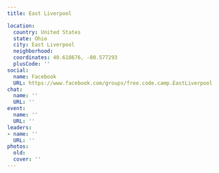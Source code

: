 ```yaml
---
title: East Liverpool

location:
  country: United States
  state: Ohio
  city: East Liverpool
  neighborhood: 
  coordinates: 40.618676, -80.577293
  plusCode: ''
social:
  name: Facebook
  URL: https://www.facebook.com/groups/free.code.camp.EastLiverpool
chat:
  name: ''
  URL: ''
event:
  name: ''
  URL: ''
leaders:
- name: ''
  URL: ''
photos:
  old: 
  cover: ''
---
```

